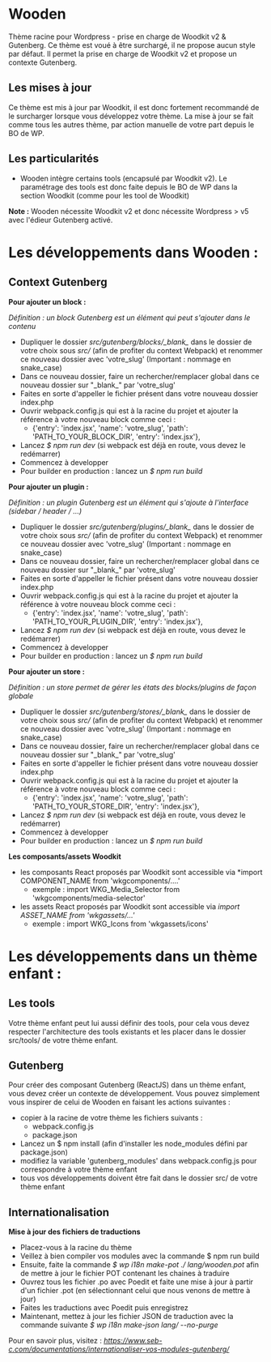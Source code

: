 # Wooden

Thème racine pour Wordpress - prise en charge de Woodkit v2 & Gutenberg.
Ce thème est voué à être surchargé, il ne propose aucun style par défaut. Il permet la prise en charge de Woodkit v2 et propose un contexte Gutenberg.

## Les mises à jour

Ce thème est mis à jour par Woodkit, il est donc fortement recommandé de le surcharger lorsque vous développez votre thème.
La mise à jour se fait comme tous les autres thème, par action manuelle de votre part depuis le BO de WP.

## Les particularités

* Wooden intègre certains tools (encapsulé par Woodkit v2). Le paramétrage des tools est donc faite depuis le BO de WP dans la section Woodkit (comme pour les tool de Woodkit)

**Note :** Wooden nécessite Woodkit v2 et donc nécessite Wordpress > v5 avec l'édieur Gutenberg activé.


# Les développements dans Wooden :

## Context Gutenberg

**Pour ajouter un block :**

*Définition : un block Gutenberg est un élément qui peut s'ajouter dans le contenu*

* Dupliquer le dossier *src/gutenberg/blocks/\_blank\_* dans le dossier de votre choix sous *src/* (afin de profiter du context Webpack) et renommer ce nouveau dossier avec 'votre_slug' (Important : nommage en snake_case)
* Dans ce nouveau dossier, faire un rechercher/remplacer global dans ce nouveau dossier sur "\_blank\_" par 'votre_slug'
* Faites en sorte d'appeller le fichier présent dans votre nouveau dossier index.php
* Ouvrir webpack.config.js qui est à la racine du projet et ajouter la référence à votre nouveau block comme ceci :
  * {'entry': 'index.jsx', 'name': 'votre_slug', 'path': 'PATH_TO_YOUR_BLOCK_DIR', 'entry': 'index.jsx'},
* Lancez *$ npm run dev* (si webpack est déjà en route, vous devez le redémarrer)
* Commencez à developper
* Pour builder en production : lancez un *$ npm run build*

**Pour ajouter un plugin :**

*Définition : un plugin Gutenberg est un élément qui s'ajoute à l'interface (sidebar / header / ...)*

* Dupliquer le dossier *src/gutenberg/plugins/\_blank\_* dans le dossier de votre choix sous *src/* (afin de profiter du context Webpack) et renommer ce nouveau dossier avec 'votre_slug' (Important : nommage en snake_case)
* Dans ce nouveau dossier, faire un rechercher/remplacer global dans ce nouveau dossier sur "\_blank\_" par 'votre_slug'
* Faites en sorte d'appeller le fichier présent dans votre nouveau dossier index.php
* Ouvrir webpack.config.js qui est à la racine du projet et ajouter la référence à votre nouveau block comme ceci :
  * {'entry': 'index.jsx', 'name': 'votre_slug', 'path': 'PATH_TO_YOUR_PLUGIN_DIR', 'entry': 'index.jsx'},
* Lancez *$ npm run dev* (si webpack est déjà en route, vous devez le redémarrer)
* Commencez à developper
* Pour builder en production : lancez un *$ npm run build*

**Pour ajouter un store :**

*Définition : un store permet de gérer les états des blocks/plugins de façon globale*

* Dupliquer le dossier *src/gutenberg/stores/\_blank\_* dans le dossier de votre choix sous *src/* (afin de profiter du context Webpack) et renommer ce nouveau dossier avec 'votre_slug' (Important : nommage en snake_case)
* Dans ce nouveau dossier, faire un rechercher/remplacer global dans ce nouveau dossier sur "\_blank\_" par 'votre_slug'
* Faites en sorte d'appeller le fichier présent dans votre nouveau dossier index.php
* Ouvrir webpack.config.js qui est à la racine du projet et ajouter la référence à votre nouveau block comme ceci :
  * {'entry': 'index.jsx', 'name': 'votre_slug', 'path': 'PATH_TO_YOUR_STORE_DIR', 'entry': 'index.jsx'},
* Lancez *$ npm run dev* (si webpack est déjà en route, vous devez le redémarrer)
* Commencez à developper
* Pour builder en production : lancez un *$ npm run build*

**Les composants/assets Woodkit**

* les composants React proposés par Woodkit sont accessible via *import COMPONENT_NAME from 'wkgcomponents/....'
  * exemple : import WKG_Media_Selector from 'wkgcomponents/media-selector'
* les assets React proposés par Woodkit sont accessible via *import ASSET_NAME  from 'wkgassets/...'*
  * exemple : import WKG_Icons from 'wkgassets/icons'


# Les développements dans un thème enfant :

## Les tools

Votre thème enfant peut lui aussi définir des tools, pour cela vous devez respecter l'architecture des tools existants et les placer dans le dossier src/tools/ de votre thème enfant.

## Gutenberg

Pour créer des composant Gutenberg (ReactJS) dans un thème enfant, vous devez créer un contexte de développement. Vous pouvez simplement vous inspirer de celui de Wooden en faisant les actions suivantes :
* copier à la racine de votre thème les fichiers suivants :
  * webpack.config.js
  * package.json
* Lancez un $ npm install (afin d'installer les node_modules défini par package.json)
* modifiez la variable 'gutenberg_modules' dans webpack.config.js pour correspondre à votre thème enfant
* tous vos développements doivent être fait dans le dossier src/ de votre thème enfant

## Internationalisation

**Mise à jour des fichiers de traductions**

* Placez-vous à la racine du thème
* Veillez à bien compiler vos modules avec la commande $ npm run build
* Ensuite, faite la commande *$ wp i18n make-pot ./ lang/wooden.pot* afin de mettre à jour le fichier POT contenant les chaines à traduire
* Ouvrez tous les fichier .po avec Poedit et faite une mise à jour à partir d'un fichier .pot (en sélectionnant celui que nous venons de mettre à jour)
* Faites les traductions avec Poedit puis enregistrez
* Maintenant, mettez à jour les fichier JSON de traduction avec la commande suivante *$ wp i18n make-json lang/ --no-purge*

Pour en savoir plus, visitez : *https://www.seb-c.com/documentations/internationaliser-vos-modules-gutenberg/*
